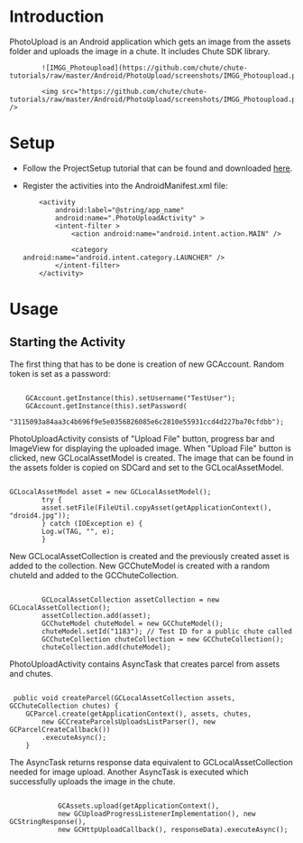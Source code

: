 
Introduction
====

PhotoUpload is an Android application which gets an image from the assets folder and uploads the image in a chute. It includes Chute SDK library.

            ![IMGG_Photoupload](https://github.com/chute/chute-tutorials/raw/master/Android/PhotoUpload/screenshots/IMGG_Photoupload.png)
            
            <img src="https://github.com/chute/chute-tutorials/raw/master/Android/PhotoUpload/screenshots/IMGG_Photoupload.png" />
                  
Setup
====

* Follow the ProjectSetup tutorial that can be found and downloaded 
  [here](https://github.com/chute/chute-tutorials/tree/master/Android/ProjectSetup).
  
* Register the activities into the AndroidManifest.xml file:

    ```
        <activity
            android:label="@string/app_name"
            android:name=".PhotoUploadActivity" >
            <intent-filter >
                <action android:name="android.intent.action.MAIN" />

                <category android:name="android.intent.category.LAUNCHER" />
            </intent-filter>
        </activity>
    ```
  
  
Usage
====

## Starting the Activity

The first thing that has to be done is creation of new GCAccount. Random token is set as a password:
<pre><code>
    GCAccount.getInstance(this).setUsername("TestUser");
	GCAccount.getInstance(this).setPassword(
		"3115093a84aa3c4b696f9e5e0356826085e6c2810e55931ccd4d227ba70cfdbb");
</code></pre>  

PhotoUploadActivity consists of "Upload File" button, progress bar and ImageView for displaying the uploaded image.
When "Upload File" button is clicked, new GCLocalAssetModel is created. The image that can be found in the assets folder is copied
on SDCard and set to the GCLocalAssetModel. 
<pre><code>
GCLocalAssetModel asset = new GCLocalAssetModel();
	    try {
		asset.setFile(FileUtil.copyAsset(getApplicationContext(), "droid4.jpg"));
	    } catch (IOException e) {
		Log.w(TAG, "", e);
	    }  
</code></pre> 

New GCLocalAssetCollection is created and the previously created asset is added to the collection.
New GCChuteModel is created with a random chuteId and added to the GCChuteCollection.
<pre><code>
        GCLocalAssetCollection assetCollection = new GCLocalAssetCollection();
	    assetCollection.add(asset);
	    GCChuteModel chuteModel = new GCChuteModel();
	    chuteModel.setId("1183"); // Test ID for a public chute called
	    GCChuteCollection chuteCollection = new GCChuteCollection();
	    chuteCollection.add(chuteModel);
</code></pre> 

PhotoUploadActivity contains AsyncTask that creates parcel from assets and chutes.
<pre><code>
 public void createParcel(GCLocalAssetCollection assets, GCChuteCollection chutes) {
	GCParcel.create(getApplicationContext(), assets, chutes,
		new GCCreateParcelsUploadsListParser(), new GCParcelCreateCallback())
		.executeAsync();
    }
</code></pre> 

The AsyncTask returns response data equivalent to GCLocalAssetCollection needed for image upload.
Another AsyncTask is executed which successfully uploads the image in the chute.
<pre><code>
            GCAssets.upload(getApplicationContext(),
			new GCUploadProgressListenerImplementation(), new GCStringResponse(),
			new GCHttpUploadCallback(), responseData).executeAsync();
</code></pre> 				    	    